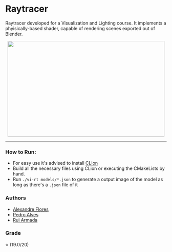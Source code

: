 # Raytracer
Raytracer developed for a Visualization and Lighting course. It implements a phyisically-based shader, capable of rendering scenes exported out of Blender.

<p align="center">
  <img  src="Raytracer/images/img.png"  height="300" width="490">
</p>

---

### How to Run:

* For easy use it's advised to install [CLion](https://www.jetbrains.com/clion/download/#section=windows)
* Build all the necessary files using CLion or executing the CMakeLists by hand. 
* Run `./vi-rt models/*.json` to generate a output image of the model as long as there's a `.json` file of it

### Authors

* [Alexandre Flores](https://github.com/SugaryLump)
* [Pedro Alves](https://github.com/pta2002)
* [Rui Armada](https://github.com/RuiArmada)

### Grade

⭐ (19.0/20)
